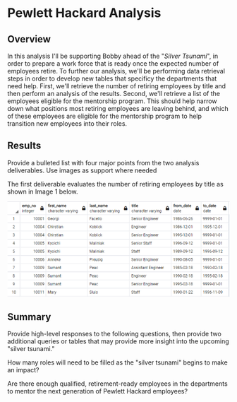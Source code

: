 # Pewlett Hackard Analysis

## Overview

In this analysis I'll be supporting Bobby ahead of the "*Silver Tsunami*", in order to prepare a work force that is ready once the expected number of employees retire.
To further our analysis, we'll be performing data retrieval steps in order to develop new tables that specificy the departments that need help. 
First, we'll retrieve the number of retiring employees by title and then perform an analysis of the results. Second, we'll retrieve a list of the employees eligible for the mentorship program.
This should help narrow down what positions most retiring employees are leaving behind, and which of these employees are eligible for the mentorship program to help transition new employees into their roles. 

## Results

Provide a bulleted list with four major points from the two analysis deliverables. Use images as support where needed

The first deliverable evaluates the number of retiring employees by title as shown in Image 1 below. 


![Image_1](https://github.com/kareng013/Pewlett-Hackard-Analysis/blob/main/retirement_titles.png)

## Summary

Provide high-level responses to the following questions, then provide two additional queries or tables that may provide more insight into the upcoming "silver tsunami."

How many roles will need to be filled as the "silver tsunami" begins to make an impact?

Are there enough qualified, retirement-ready employees in the departments to mentor the next generation of Pewlett Hackard employees?